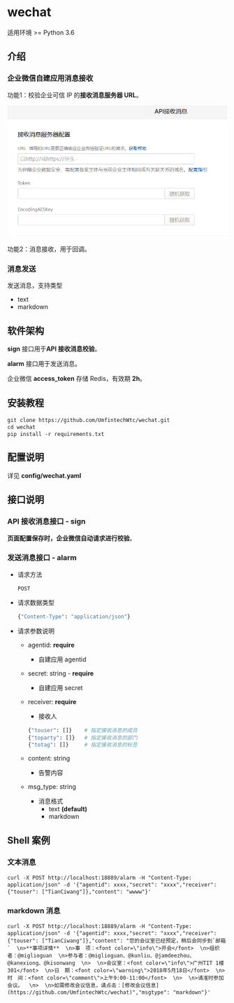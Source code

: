 # wechat 
适用环境 >= Python 3.6

## 介绍
### 企业微信自建应用消息接收  
功能1：校验企业可信 IP 的**接收消息服务器 URL**。

![alt text](png/image.png)

功能2：消息接收，用于回调。

### 消息发送
发送消息，支持类型
+ text
+ markdown

## 软件架构
**sign** 接口用于**API 接收消息校验**。

**alarm** 接口用于发送消息。

企业微信 **access_token** 存储 Redis，有效期 **2h**。

## 安装教程
```shell
git clone https://github.com/UmfintechWtc/wechat.git
cd wechat 
pip install -r requirements.txt
```

## 配置说明
详见 **config/wechat.yaml**

## 接口说明
### API 接收消息接口 - sign
**页面配置保存时，企业微信自动请求进行校验**。

### 发送消息接口 - alarm
+ 请求方法  
    ```shell
    POST
    ```
  
+ 请求数据类型  
    ```python
    {"Content-Type": "application/json"}  
    ```

+ 请求参数说明
    
    + agentid: **require**
       - 自建应用 agentid
      
    + secret: string - **require**
      - 自建应用 secret
    
    + receiver: **require**
        - 接收人
        ```python
        {"touser": []}    # 指定接收消息的成员
        {"toparty": []}   # 指定接收消息的部门
        {"totag": []}     # 指定接收消息的标签
        ```
    + content: string
        - 告警内容
    
    + msg_type: string
        - 消息格式 
            + text **(default)**
            + markdown


## Shell 案例
### 文本消息
```shell
curl -X POST http://localhost:18889/alarm -H "Content-Type: application/json" -d '{"agentid": xxxx,"secret": "xxxx","receiver": {"touser": ["TianCiwang"]},"content": "wwww"}'
```
### markdown 消息
```shell
curl -X POST http://localhost:18889/alarm -H "Content-Type: application/json" -d '{"agentid": xxxx,"secret": "xxxx","receiver": {"touser": ["TianCiwang"]},"content": "您的会议室已经预定，稍后会同步到`邮箱`  \n>**事项详情**  \n>事　项：<font color=\"info\">开会</font>  \n>组织者：@miglioguan  \n>参与者：@miglioguan、@kunliu、@jamdeezhou、@kanexiong、@kisonwang  \n>  \n>会议室：<font color=\"info\">广州TIT 1楼 301</font>  \n>日　期：<font color=\"warning\">2018年5月18日</font>  \n>时　间：<font color=\"comment\">上午9:00-11:00</font>  \n>  \n>请准时参加会议。  \n>  \n>如需修改会议信息，请点击：[修改会议信息](https://github.com/UmfintechWtc/wechat)","msgtype": "markdown"}'
```